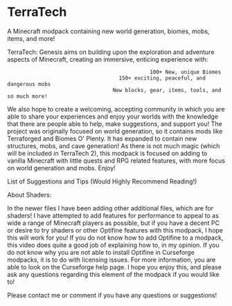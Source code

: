 # TerraTech
A Minecraft modpack containing new world generation, biomes, mobs, items, and more! 

TerraTech: Genesis aims on building upon the exploration and adventure aspects of Minecraft, creating an immersive, enticing experience with:

 

                                                  100+ New, unique Biomes
                                        150+ exciting, peaceful, and dangerous mobs
                                      New blocks, gear, items, tools, and so much more!
 

We also hope to create a welcoming, accepting community in which you are able to share your experiences and enjoy your worlds with the knowledge that there are people able to help, make suggestions, and support you! The project was originally focused on world generation, so it contains mods like Terraforged and Biomes O' Plenty. It has expanded to contain new structures, mobs, and cave generation! As there is not much magic (which will be included in TerraTech 2), this modpack is focused on adding to vanilla Minecraft with little quests and RPG related features, with more focus on world generation and mobs. Enjoy!

 

 

 List of Suggestions and Tips (Would Highly Recommend Reading!)
 
 About Shaders:
 
 In the newer files I have been adding other additional files, which are for shaders! I have attempted to add features for performance to appeal to as wide a range of Minecraft players as possible, but if you have a decent PC or desire to try shaders or other Optifine features with this modpack, I hope this will work for you! If you do not know how to add Optifine to a modpack, this video does quite a good job of explaining how to, in my opinion. If you do not know why you are not able to install Optifine in Curseforge modpacks, it is to do with licensing issues. For more information, you are able to look on the Curseforge help page. I hope you enjoy this, and please ask any questions regarding this element of the modpack if you would like to!

 

Please contact me or comment if you have any questions or suggestions!
